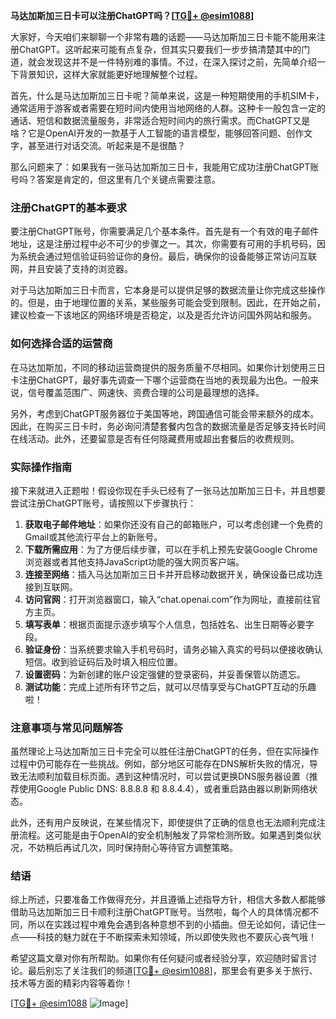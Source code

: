 **马达加斯加三日卡可以注册ChatGPT吗？[[TG💪+ @esim1088](https://t.me/s/esim1088)]**

大家好，今天咱们来聊聊一个非常有趣的话题——马达加斯加三日卡能不能用来注册ChatGPT。这听起来可能有点复杂，但其实只要我们一步步搞清楚其中的门道，就会发现这并不是一件特别难的事情。不过，在深入探讨之前，先简单介绍一下背景知识，这样大家就能更好地理解整个过程。

首先，什么是马达加斯加三日卡呢？简单来说，这是一种短期使用的手机SIM卡，通常适用于游客或者需要在短时间内使用当地网络的人群。这种卡一般包含一定的通话、短信和数据流量服务，非常适合短时间内的旅行需求。而ChatGPT又是啥？它是OpenAI开发的一款基于人工智能的语言模型，能够回答问题、创作文字，甚至进行对话交流。听起来是不是很酷？

那么问题来了：如果我有一张马达加斯加三日卡，我能用它成功注册ChatGPT账号吗？答案是肯定的，但这里有几个关键点需要注意。

### 注册ChatGPT的基本要求

要注册ChatGPT账号，你需要满足几个基本条件。首先是有一个有效的电子邮件地址，这是注册过程中必不可少的步骤之一。其次，你需要有可用的手机号码，因为系统会通过短信验证码验证你的身份。最后，确保你的设备能够正常访问互联网，并且安装了支持的浏览器。

对于马达加斯加三日卡而言，它本身是可以提供足够的数据流量让你完成这些操作的。但是，由于地理位置的关系，某些服务可能会受到限制。因此，在开始之前，建议检查一下该地区的网络环境是否稳定，以及是否允许访问国外网站和服务。

### 如何选择合适的运营商

在马达加斯加，不同的移动运营商提供的服务质量不尽相同。如果你计划使用三日卡注册ChatGPT，最好事先调查一下哪个运营商在当地的表现最为出色。一般来说，信号覆盖范围广、网速快、资费合理的公司是最理想的选择。

另外，考虑到ChatGPT服务器位于美国等地，跨国通信可能会带来额外的成本。因此，在购买三日卡时，务必询问清楚套餐内包含的数据流量是否足够支持长时间在线活动。此外，还要留意是否有任何隐藏费用或超出套餐后的收费规则。

### 实际操作指南

接下来就进入正题啦！假设你现在手头已经有了一张马达加斯加三日卡，并且想要尝试注册ChatGPT账号，请按照以下步骤执行：

1. **获取电子邮件地址**：如果你还没有自己的邮箱账户，可以考虑创建一个免费的Gmail或其他流行平台上的新账号。
2. **下载所需应用**：为了方便后续步骤，可以在手机上预先安装Google Chrome浏览器或者其他支持JavaScript功能的强大网页客户端。
3. **连接至网络**：插入马达加斯加三日卡并开启移动数据开关，确保设备已成功连接到互联网。
4. **访问官网**：打开浏览器窗口，输入“chat.openai.com”作为网址，直接前往官方主页。
5. **填写表单**：根据页面提示逐步填写个人信息，包括姓名、出生日期等必要字段。
6. **验证身份**：当系统要求输入手机号码时，请务必输入真实的号码以便接收确认短信。收到验证码后及时填入相应位置。
7. **设置密码**：为新创建的账户设定强健的登录密码，并妥善保管以防遗忘。
8. **测试功能**：完成上述所有环节之后，就可以尽情享受与ChatGPT互动的乐趣啦！

### 注意事项与常见问题解答

虽然理论上马达加斯加三日卡完全可以胜任注册ChatGPT的任务，但在实际操作过程中仍可能存在一些挑战。例如，部分地区可能存在DNS解析失败的情况，导致无法顺利加载目标页面。遇到这种情况时，可以尝试更换DNS服务器设置（推荐使用Google Public DNS: 8.8.8.8 和 8.8.4.4），或者重启路由器以刷新网络状态。

此外，还有用户反映说，在某些情况下，即使提供了正确的信息也无法顺利完成注册流程。这可能是由于OpenAI的安全机制触发了异常检测所致。如果遇到类似状况，不妨稍后再试几次，同时保持耐心等待官方调整策略。

### 结语

综上所述，只要准备工作做得充分，并且遵循上述指导方针，相信大多数人都能够借助马达加斯加三日卡顺利注册ChatGPT账号。当然啦，每个人的具体情况都不同，所以在实践过程中难免会遇到各种意想不到的小插曲。但无论如何，请记住一点——科技的魅力就在于不断探索未知领域，所以即使失败也不要灰心丧气哦！

希望这篇文章对你有所帮助。如果你有任何疑问或者经验分享，欢迎随时留言讨论。最后别忘了关注我们的频道[[TG💪+ @esim1088](https://t.me/s/esim1088)]，那里会有更多关于旅行、技术等方面的精彩内容等着你！

[[TG💪+ @esim1088](https://t.me/s/esim1088) ![Image](https://i.postimg.cc/4NQfJmqS/Snipaste-2025-05-13-00-14-12.png)]